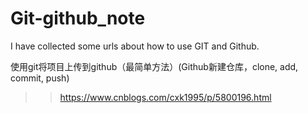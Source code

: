 # Git-github_note
I have collected some urls about how to use GIT and Github.

使用git将项目上传到github（最简单方法）(Github新建仓库，clone, add, commit, push)
>>https://www.cnblogs.com/cxk1995/p/5800196.html
